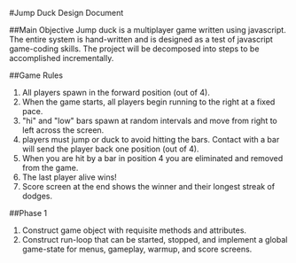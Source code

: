 #Jump Duck Design Document

##Main Objective
Jump duck is a multiplayer game written using javascript.  The entire system is 
hand-written and is designed as a test of javascript game-coding skills.  The project will be decomposed into steps to be accomplished incrementally.

##Game Rules
1. All players spawn in the forward position (out of 4).  
2. When the game starts, all players begin running to the right at a fixed pace.
3. "hi" and "low" bars spawn at random intervals and move from right to left across the screen.
4. players must jump or duck to avoid hitting the bars.  Contact with a bar will send the player back one position (out of 4).  
5. When you are hit by a bar in position 4 you are eliminated and removed from the game.
6. The last player alive wins!
7. Score screen at the end shows the winner and their longest streak of dodges.

##Phase 1
1. Construct game object with requisite methods and attributes.
2. Construct run-loop that can be started, stopped, and implement a global game-state for menus, gameplay, warmup, and score screens.
